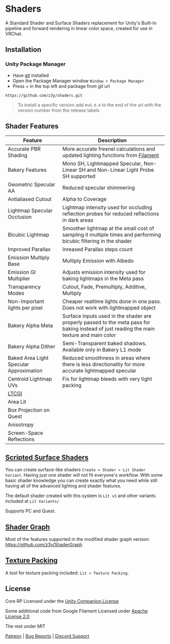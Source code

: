 # Shaders

A Standard Shader and Surface Shaders replacement for Unity's Built-In pipeline and forward rendering in linear color space, created for use in VRChat.

## Installation

### Unity Package Manager

- Have [git](https://git-scm.com/downloads) installed
- Open the Package Manager window `Window > Package Manager`
- Press + in the top left and package from git url

```
https://github.com/z3y/shaders.git
```

> To install a specific version add `#v0.0.0` to the end of the url with the version number  from the release labels

## Shader Features

| Feature | Description |
| - | - |
|Accurate PBR Shading | More accurate fresnel calculations and updated lighting functions from [Filament](https://github.com/google/filament) |
|Bakery Features| Mono SH, Lightmapped Specular, Non-Linear SH and Non-Linear Light Probe SH supported |
|Geometric Specular AA| Reduced specular shimmering |
|Antialiased Cutout | Alpha to Coverage |
|Lightmap Specular Occlusion| Lightmap intensity used for occluding reflection probes for reduced reflections in dark areas|
|Bicubic Lightmap| Smoother lightmap at the small cost of sampling it multiple times and performing bicubic filtering in the shader|
|Improved Parallax | Inreased Parallax steps count |
|Emission Multiply Base | Multiply Emission with Albedo|
|Emission GI Multiplier| Adjusts emission intensity used for baking lightmaps in the Meta pass |
|Transparency Modes | Cutout, Fade, Premultiply, Additive, Multiply|
|Non-Important lights per pixel| Cheaper realtime lights done in one pass. Does not work with lightmapped object |
|Bakery Alpha Meta| Surface inputs used in the shader are properly passed to the meta pass for baking instead of just reading the main texture and main color|
|Bakery Alpha Dither|Semi-Transparent baked shadows. Available only in Bakery L1 mode|
|Baked Area Light Specular Approximation| Reduced smoothness in areas where there is less directionality for more accurate lightmapped specular|
|Centroid Lightmap UVs|Fix for lightmap bleeds with very tight packing|
|[LTCGI](https://github.com/PiMaker/ltcgi)||
|Area Lit||
|Box Projection on Quest||
|Anisotropy||
|Screen-Space Reflections| |

## [Scripted Surface Shaders](/Documentation~/ScriptedSurfaceShaders.md)

You can create surface-like shaders `Create > Shader > Lit Shader Variant`. Having just one  shader will not fit everyone's workflow. With some basic shader knowledge you can create exactly what you need while still having all of the advanced lighting and shader features.

The default shader created with this system is `Lit v3` and other variants included at `Lit Variants/`

Supports PC and Quest.

## [Shader Graph](https://github.com/z3y/ShaderGraph)

Most of the features supported in the modified shader graph version: <https://github.com/z3y/ShaderGraph>

## [Texture Packing](/Documentation~/TexturePacking.md)

A tool for texture packing included: `Lit > Texture Packing`.

## License

Core RP Licensed under the [Unity Companion License](/ShaderLibrary//CoreRP/LICENSE.md)

Some additional code from Google Filament Licensed under [Apache License 2.0](/ShaderLibrary//FilamentLicense.md)

The rest under MIT

[Patreon](https://www.patreon.com/z3y) |
[Bug Reports](https://github.com/z3y/shaders/issues) |
[Discord Support](https://discord.gg/bw46tKgRFT)
